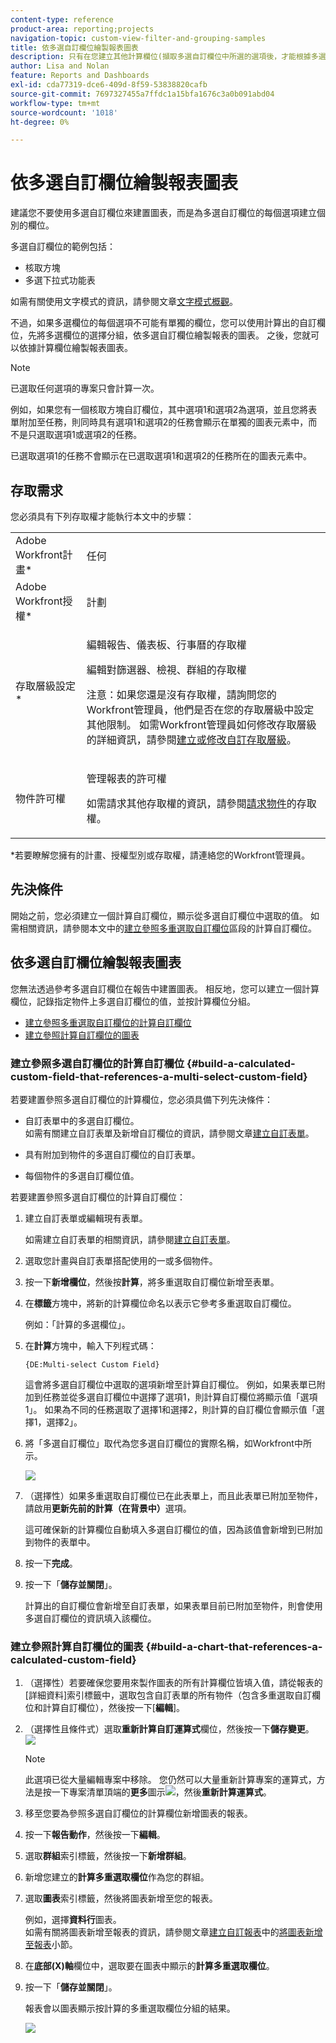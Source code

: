 ```yaml
---
content-type: reference
product-area: reporting;projects
navigation-topic: custom-view-filter-and-grouping-samples
title: 依多選自訂欄位繪製報表圖表
description: 只有在您建立其他計算欄位(擷取多選自訂欄位中所選的選項後，才能根據多選自訂欄位繪製報表的圖表。
author: Lisa and Nolan
feature: Reports and Dashboards
exl-id: cda77319-dce6-409d-8f59-53838820cafb
source-git-commit: 7697327455a7ffdc1a15bfa1676c3a0b091abd04
workflow-type: tm+mt
source-wordcount: '1018'
ht-degree: 0%

---
```


# 依多選自訂欄位繪製報表圖表

<!--<span class="preview">The highlighted information on this page refers to functionality not yet generally available. It is available for all customers in the Preview environment and for a select group of customers in the Production environment.</span>-->

建議您不要使用多選自訂欄位來建置圖表，而是為多選自訂欄位的每個選項建立個別的欄位。

多選自訂欄位的範例包括：

* 核取方塊
* 多選下拉式功能表

如需有關使用文字模式的資訊，請參閱文章[文字模式概觀](../../../reports-and-dashboards/reports/text-mode/understand-text-mode.md)。

不過，如果多選欄位的每個選項不可能有單獨的欄位，您可以使用計算出的自訂欄位，先將多選欄位的選擇分組，依多選自訂欄位繪製報表的圖表。 之後，您就可以依據計算欄位繪製報表圖表。

>[!NOTE]
>
>已選取任何選項的專案只會計算一次。
>
>例如，如果您有一個核取方塊自訂欄位，其中選項1和選項2為選項，並且您將表單附加至任務，則同時具有選項1和選項2的任務會顯示在單獨的圖表元素中，而不是只選取選項1或選項2的任務。
>
>已選取選項1的任務不會顯示在已選取選項1和選項2的任務所在的圖表元素中。

## 存取需求

您必須具有下列存取權才能執行本文中的步驟：

<table style="table-layout:auto"> 
 <col> 
 <col> 
 <tbody> 
  <tr> 
   <td role="rowheader">Adobe Workfront計畫*</td> 
   <td> <p>任何</p> </td> 
  </tr> 
  <tr> 
   <td role="rowheader">Adobe Workfront授權*</td> 
   <td> <p>計劃 </p> </td> 
  </tr> 
  <tr> 
   <td role="rowheader">存取層級設定*</td> 
   <td> <p>編輯報告、儀表板、行事曆的存取權</p> <p>編輯對篩選器、檢視、群組的存取權</p> <p>注意：如果您還是沒有存取權，請詢問您的Workfront管理員，他們是否在您的存取層級中設定其他限制。 如需Workfront管理員如何修改存取層級的詳細資訊，請參閱<a href="../../../administration-and-setup/add-users/configure-and-grant-access/create-modify-access-levels.md" class="MCXref xref">建立或修改自訂存取層級</a>。</p> </td> 
  </tr> 
  <tr> 
   <td role="rowheader">物件許可權</td> 
   <td> <p>管理報表的許可權</p> <p>如需請求其他存取權的資訊，請參閱<a href="../../../workfront-basics/grant-and-request-access-to-objects/request-access.md" class="MCXref xref">請求物件</a>的存取權。</p> </td> 
  </tr> 
 </tbody> 
</table>

&#42;若要瞭解您擁有的計畫、授權型別或存取權，請連絡您的Workfront管理員。

## 先決條件

開始之前，您必須建立一個計算自訂欄位，顯示從多選自訂欄位中選取的值。 如需相關資訊，請參閱本文中的[建立參照多重選取自訂欄位](#build-a-calculated-custom-field-that-references-a-multi-select-custom-field)區段的計算自訂欄位。

## 依多選自訂欄位繪製報表圖表

<!--
<p data-mc-conditions="QuicksilverOrClassic.Draft mode">(NOTE: this moved to its own article, linked in the Note above!)</p>
-->

您無法透過參考多選自訂欄位在報告中建置圖表。 相反地，您可以建立一個計算欄位，記錄指定物件上多選自訂欄位的值，並按計算欄位分組。 

* [建立參照多重選取自訂欄位的計算自訂欄位](#build-a-calculated-custom-field-that-references-a-multi-select-custom-field)
* [建立參照計算自訂欄位的圖表](#build-a-chart-that-references-a-calculated-custom-field)

### 建立參照多選自訂欄位的計算自訂欄位 {#build-a-calculated-custom-field-that-references-a-multi-select-custom-field}

若要建置參照多選自訂欄位的計算欄位，您必須具備下列先決條件：

* 自訂表單中的多選自訂欄位。\
  如需有關建立自訂表單及新增自訂欄位的資訊，請參閱文章[建立自訂表單](/help/quicksilver/administration-and-setup/customize-workfront/create-manage-custom-forms/form-designer/design-a-form/design-a-form.md)。

* 具有附加到物件的多選自訂欄位的自訂表單。
* 每個物件的多選自訂欄位值。

若要建置參照多選自訂欄位的計算自訂欄位：

1. 建立自訂表單或編輯現有表單。

   如需建立自訂表單的相關資訊，請參閱[建立自訂表單](/help/quicksilver/administration-and-setup/customize-workfront/create-manage-custom-forms/form-designer/design-a-form/design-a-form.md)。

1. 選取您計畫與自訂表單搭配使用的一或多個物件。
1. 按一下&#x200B;**新增欄位**，然後按&#x200B;**計算**，將多重選取自訂欄位新增至表單。

1. 在&#x200B;**標籤**&#x200B;方塊中，將新的計算欄位命名以表示它參考多重選取自訂欄位。

   例如：「計算的多選欄位」。

1. 在&#x200B;**計算**&#x200B;方塊中，輸入下列程式碼：

   `{DE:Multi-select Custom Field}`

   這會將多選自訂欄位中選取的選項新增至計算自訂欄位。 例如，如果表單已附加到任務並從多選自訂欄位中選擇了選項1，則計算自訂欄位將顯示值「選項1」。 如果為不同的任務選取了選擇1和選擇2，則計算的自訂欄位會顯示值「選擇1，選擇2」。

1. 將「多選自訂欄位」取代為您多選自訂欄位的實際名稱，如Workfront中所示。

   ![](assets/calculated-multi-select-custom-field-nwe-350x223.png)

1. （選擇性）如果多重選取自訂欄位已在此表單上，而且此表單已附加至物件，請啟用&#x200B;**更新先前的計算（在背景中）**&#x200B;選項。

   這可確保新的計算欄位自動填入多選自訂欄位的值，因為該值會新增到已附加到物件的表單中。

1. 按一下&#x200B;**完成**。
1. 按一下「**儲存並關閉**」。

   計算出的自訂欄位會新增至自訂表單，如果表單目前已附加至物件，則會使用多選自訂欄位的資訊填入該欄位。

### 建立參照計算自訂欄位的圖表 {#build-a-chart-that-references-a-calculated-custom-field}

1. （選擇性）若要確保您要用來製作圖表的所有計算欄位皆填入值，請從報表的[詳細資料]索引標籤中，選取包含自訂表單的所有物件（包含多重選取自訂欄位和計算自訂欄位），然後按一下[**編輯**]。
1. （選擇性且條件式）選取&#x200B;**重新計算自訂運算式**&#x200B;欄位，然後按一下&#x200B;**儲存變更**。\
   ![](assets/recalculate-custom-expressions-350x259.png)

   >[!NOTE]
   >
   >此選項已從大量編輯專案中移除。  您仍然可以大量重新計算專案的運算式，方法是按一下專案清單頂端的&#x200B;**更多**&#x200B;圖示![](assets/more-icon-45x33.png)，然後&#x200B;**重新計算運算式**。

1. 移至您要為參照多選自訂欄位的計算欄位新增圖表的報表。
1. 按一下&#x200B;**報告動作**，然後按一下&#x200B;**編輯**。

1. 選取<strong>群組</strong>索引標籤，然後按一下<strong>新增群組</strong>。
1. 新增您建立的<strong>計算多重選取欄位</strong>作為您的群組。
1. 選取<strong>圖表</strong>索引標籤，然後將圖表新增至您的報表。

   例如，選擇&#x200B;**資料行**圖表。
   <br>如需有關將圖表新增至報表的資訊，請參閱文章<a href="../../../reports-and-dashboards/reports/creating-and-managing-reports/create-custom-report.md" class="MCXref xref">建立自訂報表</a>中的<a href="../../../reports-and-dashboards/reports/creating-and-managing-reports/create-custom-report.md#add-a-chart" class="MCXref xref">將圖表新增至報表</a>小節。
1. 在&#x200B;**底部(X)軸**&#x200B;欄位中，選取要在圖表中顯示的<strong>計算多重選取欄位</strong>。
1. 按一下「<strong>儲存並關閉</strong>」。

   報表會以圖表顯示按計算的多重選取欄位分組的結果。

   ![](assets/chart-multi-select-field-column-chart-example.png)